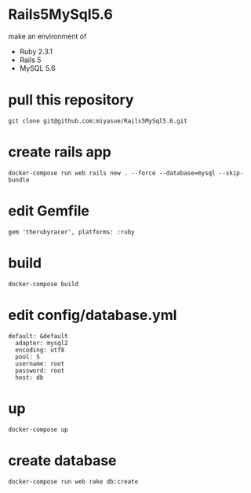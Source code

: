 # Rails5MySql5.6
make an environment of
- Ruby 2.3.1
- Rails 5
- MySQL 5.6

# pull this repository
```
git clone git@github.com:miyasue/Rails5MySql5.6.git
```

# create rails app
```
docker-compose run web rails new . --force --database=mysql --skip-bundle
```

# edit Gemfile
```
gem 'therubyracer', platforms: :ruby
```

# build
```
docker-compose build
```

# edit config/database.yml
```
default: &default
  adapter: mysql2
  encoding: utf8
  pool: 5
  username: root
  password: root
  host: db
```

# up
```
docker-compose up
```


# create database
```
docker-compose run web rake db:create
```
